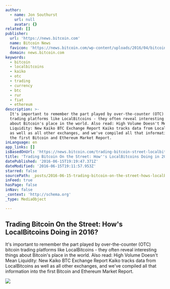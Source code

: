 ```yaml
---
author:
  - name: Jon Southurst
    url: null
    avatar: {}
related: []
publisher:
  url: 'https://news.bitcoin.com'
  name: Bitcoin News
  favicon: 'https://news.bitcoin.com/wp-content/uploads/2016/04/bitcoin_fav.png'
  domain: news.bitcoin.com
keywords:
  - bitcoin
  - localbitcoins
  - kaiko
  - otc
  - trading
  - currency
  - btc
  - rur
  - fiat
  - ethereum
description: >-
  It's important to remember the part played by over-the-counter (OTC) bitcoin
  trading platforms like LocalBitcoins - they often reveal interesting things
  about Bitcoin's place in the world. Also read: High Volume Doesn't Mean
  Liquidity: New Kaiko BTC Exchange Report Kaiko tracks data from LocalBitcoins
  as well as all other exchanges, and we've compiled all that information into
  the first Bitcoin and Ethereum Market Report.
inLanguage: en
app_links: []
isBasedOnUrl: 'https://news.bitcoin.com/trading-bitcoin-street-localbitcoins/'
title: 'Trading Bitcoin On the Street: How''s LocalBitcoins Doing in 2016?'
datePublished: '2016-06-15T19:19:47.371Z'
dateModified: '2016-06-15T19:11:57.953Z'
starred: false
sourcePath: _posts/2016-06-15-trading-bitcoin-on-the-street-hows-localbitcoins-doing-in.md
inFeed: true
hasPage: false
inNav: false
_context: 'http://schema.org'
_type: MediaObject

---
```

<article style=""><h1>Trading Bitcoin On the Street: How's LocalBitcoins Doing in 2016?</h1><p>It's important to remember the part played by over-the-counter (OTC) bitcoin trading platforms like LocalBitcoins - they often reveal interesting things about Bitcoin's place in the world. Also read: High Volume Doesn't Mean Liquidity: New Kaiko BTC Exchange Report Kaiko tracks data from LocalBitcoins as well as all other exchanges, and we've compiled all that information into the first Bitcoin and Ethereum Market Report.</p><img src="https://news.bitcoin.com/wp-content/uploads/2016/06/City-Bubble.jpg" /></article>